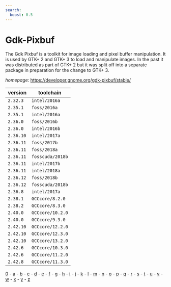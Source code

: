```yaml
---
search:
  boost: 0.5
---
```

# Gdk-Pixbuf

The Gdk Pixbuf is a toolkit for image loading and pixel buffer manipulation.  It is used by GTK+ 2 and GTK+ 3 to load and manipulate images. In the past it  was distributed as part of GTK+ 2 but it was split off into a separate package  in preparation for the change to GTK+ 3.

*homepage*: <https://developer.gnome.org/gdk-pixbuf/stable/>

version | toolchain
--------|----------
``2.32.3`` | ``intel/2016a``
``2.35.1`` | ``foss/2016a``
``2.35.1`` | ``intel/2016a``
``2.36.0`` | ``foss/2016b``
``2.36.0`` | ``intel/2016b``
``2.36.10`` | ``intel/2017a``
``2.36.11`` | ``foss/2017b``
``2.36.11`` | ``foss/2018a``
``2.36.11`` | ``fosscuda/2018b``
``2.36.11`` | ``intel/2017b``
``2.36.11`` | ``intel/2018a``
``2.36.12`` | ``foss/2018b``
``2.36.12`` | ``fosscuda/2018b``
``2.36.8`` | ``intel/2017a``
``2.38.1`` | ``GCCcore/8.2.0``
``2.38.2`` | ``GCCcore/8.3.0``
``2.40.0`` | ``GCCcore/10.2.0``
``2.40.0`` | ``GCCcore/9.3.0``
``2.42.10`` | ``GCCcore/12.2.0``
``2.42.10`` | ``GCCcore/12.3.0``
``2.42.10`` | ``GCCcore/13.2.0``
``2.42.6`` | ``GCCcore/10.3.0``
``2.42.6`` | ``GCCcore/11.2.0``
``2.42.8`` | ``GCCcore/11.3.0``

[0](../0/index.md) - [a](../a/index.md) - [b](../b/index.md) - [c](../c/index.md) - [d](../d/index.md) - [e](../e/index.md) - [f](../f/index.md) - [g](../g/index.md) - [h](../h/index.md) - [i](../i/index.md) - [j](../j/index.md) - [k](../k/index.md) - [l](../l/index.md) - [m](../m/index.md) - [n](../n/index.md) - [o](../o/index.md) - [p](../p/index.md) - [q](../q/index.md) - [r](../r/index.md) - [s](../s/index.md) - [t](../t/index.md) - [u](../u/index.md) - [v](../v/index.md) - [w](../w/index.md) - [x](../x/index.md) - [y](../y/index.md) - [z](../z/index.md)

